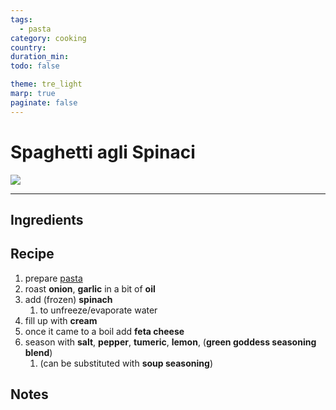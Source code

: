 ```yaml
---
tags:
  - pasta
category: cooking
country:
duration_min:
todo: false

theme: tre_light
marp: true
paginate: false
---
```


# Spaghetti agli Spinaci

![](../../gfx/IMG_20240122_121558.jpg)

---
## Ingredients

## Recipe
1. prepare [pasta](Pasta.md)
1. roast **onion**, **garlic** in a bit of **oil**
1. add (frozen) **spinach**
    1. to unfreeze/evaporate water
1. fill up with **cream**
1. once it came to a boil add **feta cheese**
1. season with **salt**, **pepper**, **tumeric**, **lemon**, (**green goddess seasoning blend**)
    1. (can be substituted with **soup seasoning**)

## Notes

